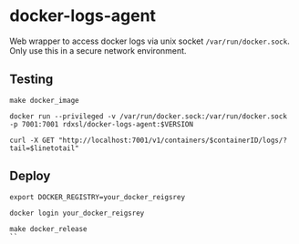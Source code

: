 # docker-logs-agent

Web wrapper to access docker logs via unix socket `/var/run/docker.sock`. Only use this in a secure network environment.

## Testing
```
make docker_image

docker run --privileged -v /var/run/docker.sock:/var/run/docker.sock  -p 7001:7001 rdxsl/docker-logs-agent:$VERSION

curl -X GET "http://localhost:7001/v1/containers/$containerID/logs/?tail=$linetotail"
```

## Deploy
```
export DOCKER_REGISTRY=your_docker_reigsrey

docker login your_docker_reigsrey

make docker_release
``
